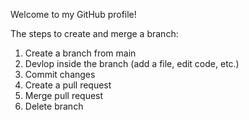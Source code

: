 Welcome to my GitHub profile!

The steps to create and merge a branch:

   1. Create a branch from main
   2. Devlop inside the branch (add a file, edit code, etc.)
   3. Commit changes
   4. Create a pull request
   5. Merge pull request
   6. Delete branch
